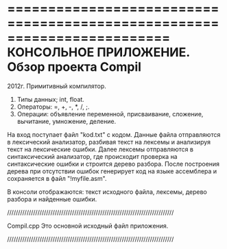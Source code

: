 ﻿========================================================================
    КОНСОЛЬНОЕ ПРИЛОЖЕНИЕ. Обзор проекта Compil
========================================================================
2012г.
Примитивный компилятор.

1. Типы данных; int, float.
2. Операторы: =, +, -, *, /, ;.
3. Операции: объявление переменной, присваивание, сложение, вычитание, умножение, деление.

На вход поступает файл "kod.txt" с кодом. Данные файла отправляются в лексический анализатор, 
разбивая текст на лексемы и анализируя текст на лексические ошибки. Далее лексемы отправляются
в синтаксический анализатор, где происходит проверка на синтаксические ошибки и строится дерево 
разбора. После построения дерева при отсутствии ошибок генерирует код на языке ассемблера и сохраняется
в файл "!myfile.asm".

В консоли отображаются: текст исходного файла, лексемы, дерево разбора и найденные ошибки. 

/////////////////////////////////////////////////////////////////////////////

Compil.cpp
    Это основной исходный файл приложения.

/////////////////////////////////////////////////////////////////////////////




